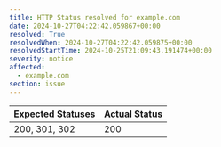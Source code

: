 ```yaml
---
title: HTTP Status resolved for example.com
date: 2024-10-27T04:22:42.059867+00:00
resolved: True
resolvedWhen: 2024-10-27T04:22:42.059875+00:00
resolvedStartTime: 2024-10-25T21:09:43.191474+00:00
severity: notice
affected:
  - example.com
section: issue
---
```


| Expected Statuses | Actual Status  |
|-------------------|----------------|
| 200, 301, 302 | 200 |

